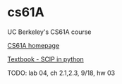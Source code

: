 # cs61A
UC Berkeley's CS61A course

[CS61A homepage](https://cs61a.org/)

[Textbook - SCIP in python](https://www.composingprograms.com/)

TODO: lab 04, ch 2.1,2.3, 9/18, hw 03 